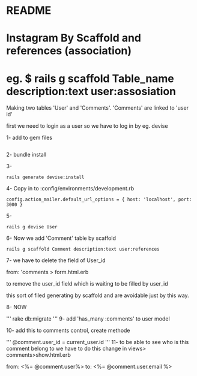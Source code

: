 # README
# Instagram By Scaffold and references (association)
# eg. $ rails g scaffold Table_name description:text user:assosiation

Making two tables 'User' and 'Comments'.
'Comments' are linked to 'user id'

first we need to login as a user so we have to log in by eg. devise

1- add to gem files

```gem 'devise'
```

2- bundle install

3-
```
rails generate devise:install
```

4- Copy in to :config/environments/development.rb

```
config.action_mailer.default_url_options = { host: 'localhost', port: 3000 }
```
5-
```
rails g devise User
```
6- Now we add 'Comment' table by scaffold

```
rails g scaffold Comment description:text user:references
```
7- we have to delete the field of User_id

from: 'comments > form.html.erb

to remove the user_id field which is waiting to be filled by user_id

this sort of filed generating by scaffold and are avoidable just by this way.

8- NOW

'''
rake db:migrate
'''
9- add 'has_many :comments' to user model

10- add this to comments control, create methode

'''
@comment.user_id = current_user.id
'''
11- to be able to see who is this comment belong to we have to do this change in views> comments>show.html.erb

from:
<%= @comment.user%>
to:
<%= @comment.user.email %>
